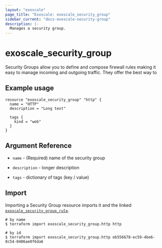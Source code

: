```yaml
---
layout: "exoscale"
page_title: "Exoscale: exoscale_security_group"
sidebar_current: "docs-exoscale-security-group"
description: |-
  Manages a security group.
---
```


# exoscale_security_group

Security Groups allow you to define and compose firewall rules
making it easy to manage incoming and outgoing traffic. They
offer the best way to 

## Example usage

```hcl
resource "exoscale_security_group" "http" {
  name = "HTTP"
  description = "Long text"

  tags {
    kind = "web"
  }
}
```

## Argument Reference

- `name` - (Required) name of the security group

- `description` - longer description

- `tags` - dictionary of tags (key / value)

## Import

Importing a Security Group resource imports it and the linked
[`exoscale_security_group_rule`](security_group_rule.html).

```shell
# by name
$ terraform import exoscale_security_group.http http

# by id
$ terraform import exoscale_security_group.http eb556678-ec59-4be6-8c54-0406ae0f6da6
```
